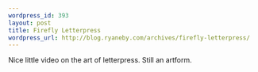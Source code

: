 ```yaml
--- 
wordpress_id: 393
layout: post
title: Firefly Letterpress
wordpress_url: http://blog.ryaneby.com/archives/firefly-letterpress/
---
```

Nice little video on the art of letterpress. Still an artform.

<object width="425" height="350"><param name="movie" value="http://www.youtube.com/v/Iv69kB_e9KY"></param><param name="wmode" value="transparent"></param><embed src="http://www.youtube.com/v/Iv69kB_e9KY" type="application/x-shockwave-flash" wmode="transparent" width="425" height="350"></embed></object>
